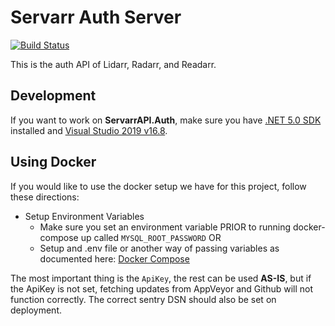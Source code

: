 # Servarr Auth Server

[![Build Status](https://dev.azure.com/Servarr/Servarr/_apis/build/status/Servarr.API.Auth?branchName=master)](https://dev.azure.com/Servarr/Servarr/_build/latest?definitionId=2&branchName=master)

This is the auth API of Lidarr, Radarr, and Readarr.

## Development

If you want to work on **ServarrAPI.Auth**, make sure you have [.NET 5.0 SDK](https://dotnet.microsoft.com/download/dotnet/5.0) installed and [Visual Studio 2019 v16.8](https://www.visualstudio.com/vs).

## Using Docker

If you would like to use the docker setup we have for this project, follow these directions:
- Setup Environment Variables
	- Make sure you set an environment variable PRIOR to running docker-compose up called `MYSQL_ROOT_PASSWORD` OR
	- Setup and .env file or another way of passing variables as documented here: [Docker Compose](https://docs.docker.com/compose/environment-variables/#the-env-file)
		
The most important thing is the `ApiKey`, the rest can be used **AS-IS**, but if the ApiKey is not set, fetching updates from AppVeyor and Github will not function correctly. The correct sentry DSN should also be set on deployment.
